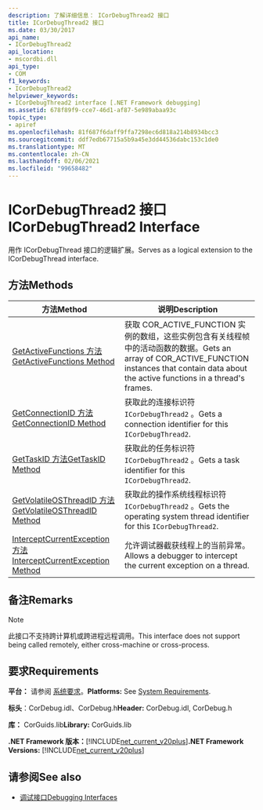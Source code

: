 ```yaml
---
description: 了解详细信息： ICorDebugThread2 接口
title: ICorDebugThread2 接口
ms.date: 03/30/2017
api_name:
- ICorDebugThread2
api_location:
- mscordbi.dll
api_type:
- COM
f1_keywords:
- ICorDebugThread2
helpviewer_keywords:
- ICorDebugThread2 interface [.NET Framework debugging]
ms.assetid: 678f89f9-cce7-46d1-af87-5e989abaa93c
topic_type:
- apiref
ms.openlocfilehash: 81f687f6daff9ffa7298ec6d818a214b8934bcc3
ms.sourcegitcommit: ddf7edb67715a5b9a45e3dd44536dabc153c1de0
ms.translationtype: MT
ms.contentlocale: zh-CN
ms.lasthandoff: 02/06/2021
ms.locfileid: "99658482"
---
```

# <a name="icordebugthread2-interface"></a><span data-ttu-id="14b92-103">ICorDebugThread2 接口</span><span class="sxs-lookup"><span data-stu-id="14b92-103">ICorDebugThread2 Interface</span></span>

<span data-ttu-id="14b92-104">用作 ICorDebugThread 接口的逻辑扩展。</span><span class="sxs-lookup"><span data-stu-id="14b92-104">Serves as a logical extension to the ICorDebugThread interface.</span></span>  
  
## <a name="methods"></a><span data-ttu-id="14b92-105">方法</span><span class="sxs-lookup"><span data-stu-id="14b92-105">Methods</span></span>  
  
|<span data-ttu-id="14b92-106">方法</span><span class="sxs-lookup"><span data-stu-id="14b92-106">Method</span></span>|<span data-ttu-id="14b92-107">说明</span><span class="sxs-lookup"><span data-stu-id="14b92-107">Description</span></span>|  
|------------|-----------------|  
|[<span data-ttu-id="14b92-108">GetActiveFunctions 方法</span><span class="sxs-lookup"><span data-stu-id="14b92-108">GetActiveFunctions Method</span></span>](icordebugthread2-getactivefunctions-method.md)|<span data-ttu-id="14b92-109">获取 COR_ACTIVE_FUNCTION 实例的数组，这些实例包含有关线程帧中的活动函数的数据。</span><span class="sxs-lookup"><span data-stu-id="14b92-109">Gets an array of COR_ACTIVE_FUNCTION instances that contain data about the active functions in a thread's frames.</span></span>|  
|[<span data-ttu-id="14b92-110">GetConnectionID 方法</span><span class="sxs-lookup"><span data-stu-id="14b92-110">GetConnectionID Method</span></span>](icordebugthread2-getconnectionid-method.md)|<span data-ttu-id="14b92-111">获取此的连接标识符 `ICorDebugThread2` 。</span><span class="sxs-lookup"><span data-stu-id="14b92-111">Gets a connection identifier for this `ICorDebugThread2`.</span></span>|  
|[<span data-ttu-id="14b92-112">GetTaskID 方法</span><span class="sxs-lookup"><span data-stu-id="14b92-112">GetTaskID Method</span></span>](icordebugthread2-gettaskid-method.md)|<span data-ttu-id="14b92-113">获取此的任务标识符 `ICorDebugThread2` 。</span><span class="sxs-lookup"><span data-stu-id="14b92-113">Gets a task identifier for this `ICorDebugThread2`.</span></span>|  
|[<span data-ttu-id="14b92-114">GetVolatileOSThreadID 方法</span><span class="sxs-lookup"><span data-stu-id="14b92-114">GetVolatileOSThreadID Method</span></span>](icordebugthread2-getvolatileosthreadid-method.md)|<span data-ttu-id="14b92-115">获取此的操作系统线程标识符 `ICorDebugThread2` 。</span><span class="sxs-lookup"><span data-stu-id="14b92-115">Gets the operating system thread identifier for this `ICorDebugThread2`.</span></span>|  
|[<span data-ttu-id="14b92-116">InterceptCurrentException 方法</span><span class="sxs-lookup"><span data-stu-id="14b92-116">InterceptCurrentException Method</span></span>](icordebugthread2-interceptcurrentexception-method.md)|<span data-ttu-id="14b92-117">允许调试器截获线程上的当前异常。</span><span class="sxs-lookup"><span data-stu-id="14b92-117">Allows a debugger to intercept the current exception on a thread.</span></span>|  
  
## <a name="remarks"></a><span data-ttu-id="14b92-118">备注</span><span class="sxs-lookup"><span data-stu-id="14b92-118">Remarks</span></span>  
  
> [!NOTE]
> <span data-ttu-id="14b92-119">此接口不支持跨计算机或跨进程远程调用。</span><span class="sxs-lookup"><span data-stu-id="14b92-119">This interface does not support being called remotely, either cross-machine or cross-process.</span></span>  
  
## <a name="requirements"></a><span data-ttu-id="14b92-120">要求</span><span class="sxs-lookup"><span data-stu-id="14b92-120">Requirements</span></span>  

 <span data-ttu-id="14b92-121">**平台：** 请参阅 [系统要求](../../get-started/system-requirements.md)。</span><span class="sxs-lookup"><span data-stu-id="14b92-121">**Platforms:** See [System Requirements](../../get-started/system-requirements.md).</span></span>  
  
 <span data-ttu-id="14b92-122">**标头**：CorDebug.idl、CorDebug.h</span><span class="sxs-lookup"><span data-stu-id="14b92-122">**Header:** CorDebug.idl, CorDebug.h</span></span>  
  
 <span data-ttu-id="14b92-123">**库：** CorGuids.lib</span><span class="sxs-lookup"><span data-stu-id="14b92-123">**Library:** CorGuids.lib</span></span>  
  
 <span data-ttu-id="14b92-124">**.NET Framework 版本：**[!INCLUDE[net_current_v20plus](../../../../includes/net-current-v20plus-md.md)]</span><span class="sxs-lookup"><span data-stu-id="14b92-124">**.NET Framework Versions:** [!INCLUDE[net_current_v20plus](../../../../includes/net-current-v20plus-md.md)]</span></span>  
  
## <a name="see-also"></a><span data-ttu-id="14b92-125">请参阅</span><span class="sxs-lookup"><span data-stu-id="14b92-125">See also</span></span>

- [<span data-ttu-id="14b92-126">调试接口</span><span class="sxs-lookup"><span data-stu-id="14b92-126">Debugging Interfaces</span></span>](debugging-interfaces.md)
